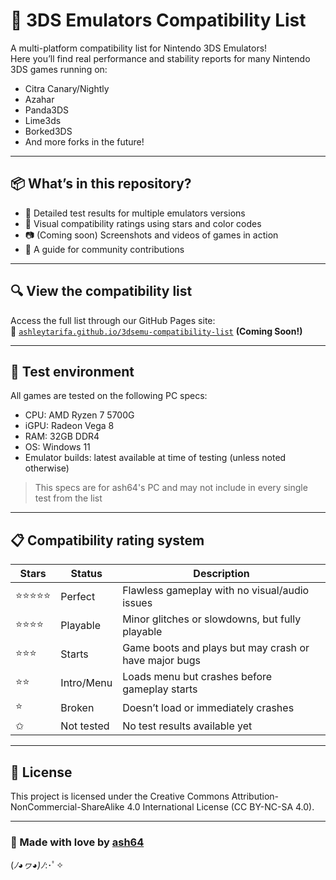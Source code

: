 # 🧩 3DS Emulators Compatibility List

A multi-platform compatibility list for Nintendo 3DS Emulators!  
Here you’ll find real performance and stability reports for many Nintendo 3DS games running on:

- Citra Canary/Nightly
- Azahar 
- Panda3DS
- Lime3ds
- Borked3DS
- And more forks in the future!

---

## 📦 What’s in this repository?

- 🧠 Detailed test results for multiple emulators versions
- 🌈 Visual compatibility ratings using stars and color codes
- 📷 (Coming soon) Screenshots and videos of games in action
- 🤝 A guide for community contributions

---

## 🔍 View the compatibility list

Access the full list through our GitHub Pages site:  
📎 [`ashleytarifa.github.io/3dsemu-compatibility-list`](https://ashleytarifa.github.io/3dsemu-compatibility-list) **(Coming Soon!)**

---

## 🧪 Test environment

All games are tested on the following PC specs:

- CPU: AMD Ryzen 7 5700G  
- iGPU: Radeon Vega 8
- RAM: 32GB DDR4  
- OS: Windows 11 
- Emulator builds: latest available at time of testing (unless noted otherwise)

> This specs are for ash64's PC and may not include in every single test from the list

---

## 📋 Compatibility rating system

| Stars | Status        | Description                                      |
|-------|---------------|--------------------------------------------------|
| ⭐⭐⭐⭐⭐ | Perfect        | Flawless gameplay with no visual/audio issues    |
| ⭐⭐⭐⭐  | Playable       | Minor glitches or slowdowns, but fully playable  |
| ⭐⭐⭐   | Starts         | Game boots and plays but may crash or have major bugs |
| ⭐⭐    | Intro/Menu     | Loads menu but crashes before gameplay starts    |
| ⭐     | Broken         | Doesn’t load or immediately crashes              |
| ✩      | Not tested     | No test results available yet                   |

---

## 📄 License

This project is licensed under the Creative Commons Attribution-NonCommercial-ShareAlike 4.0 International License (CC BY-NC-SA 4.0).

---

### 💜 Made with love by [ash64](https://github.com/ashleytarifa)

(*ﾉ◕ヮ◕)ﾉ*:･ﾟ✧

